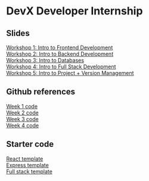 # DevX Developer Internship

## Slides
[Workshop 1: Intro to Frontend Development](https://docs.google.com/presentation/d/1lDnUipO_w7IOAG3IH65Ow3mFRTYg9zXyM5oWztQPCP4/edit?usp=sharing) <br />
[Workshop 2: Intro to Backend Development](https://docs.google.com/presentation/d/1RrbZBeb2ZB5Y7dPnXsz2NFIXNgX_Q1Ua7KYo9tFTbb4/edit?usp=sharing) <br />
[Workshop 3: Intro to Databases](https://docs.google.com/presentation/d/1jYT8-JBafw87JD9Fz5zfdYfjBkjaCOoyYK7nsgi8R18/edit?usp=sharing) <br />
[Workshop 4: Intro to Full Stack Development](https://docs.google.com/presentation/d/1UZgg6AF6cLOguUP_4DE5IH5QcOJ72m6STeUGhdX-oNE/edit?usp=sharing) <br />
[Workshop 5: Intro to Project + Version Management](https://docs.google.com/presentation/d/1qk1DSL8Yz2qGJlI-5g3SIZD7qBLTWMgdi94ZiF5Nlts/edit?usp=sharing) <br />

## Github references 
[Week 1 code](https://github.com/cruizeship/devx-week1) <br />
[Week 2 code](https://github.com/cruizeship/devx-week2) <br />
[Week 3 code](https://github.com/cruizeship/devx-week3) <br />
[Week 4 code](https://github.com/cruizeship/devx-week4) <br />

## Starter code
[React template](https://github.com/cruizeship/devx-react-template) <br />
[Express template](https://github.com/cruizeship/devx-express-template) <br />
[Full stack template](https://github.com/cruizeship/devx-full-stack-template) <br />
